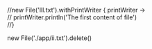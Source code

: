 //new File('lll.txt').withPrintWriter { printWriter ->  
//     printWriter.println('The first content of file')  
//}

new File('./app/ii.txt').delete()
